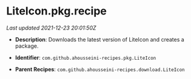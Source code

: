 # LiteIcon.pkg.recipe

_Last updated 2021-12-23 20:01:50Z_

- **Description**: Downloads the latest version of LiteIcon and creates a package.

- **Identifier**: `com.github.ahousseini-recipes.pkg.LiteIcon`

- **Parent Recipes**: `com.github.ahousseini-recipes.download.LiteIcon`
